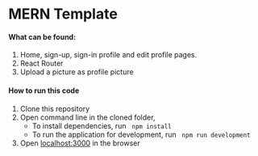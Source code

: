 # MERN Template



#### What can be found:
1. Home, sign-up, sign-in profile and edit profile pages.
2. React Router
3. Upload a picture as profile picture

####  How to run this code
1. Clone this repository
2. Open command line in the cloned folder, 
   - To install dependencies, run ```  npm install  ```
   - To run the application for development, run ```  npm run development  ```
4. Open [localhost:3000](http://localhost:3000/) in the browser
 
